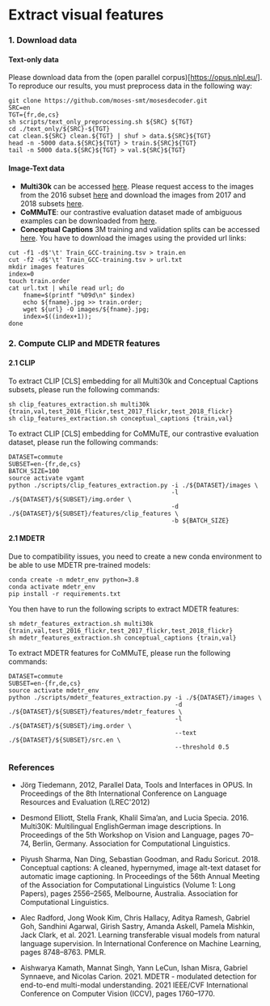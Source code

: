 # Extract visual features

### 1. Download data

#### Text-only data

Please download data from the (open parallel corpus)[https://opus.nlpl.eu/]. To reproduce our results, you must preprocess data in the following way:

```
git clone https://github.com/moses-smt/mosesdecoder.git
SRC=en
TGT={fr,de,cs}
sh scripts/text_only_preprocessing.sh ${SRC} ${TGT}
cd ./text_only/${SRC}-${TGT}
cat clean.${SRC} clean.${TGT} | shuf > data.${SRC}${TGT}
head -n -5000 data.${SRC}${TGT} > train.${SRC}${TGT}
tail -n 5000 data.${SRC}${TGT} > val.${SRC}${TGT}
```

#### Image-Text data

- **Multi30k** can be accessed [here](https://github.com/multi30k/dataset). Please request access to the images from the 2016 subset [here](https://forms.illinois.edu/sec/229675) and download the images from 2017 and 2018 subsets [here](https://drive.google.com/drive/folders/1kfgmYFL5kup51ET7WQNxYmKCvwz_Hjkt?usp=share_link).
- **CoMMuTE**: our contrastive evaluation dataset made of ambiguous examples can be downloaded from [here](https://github.com/MatthieuFP/CoMMuTE).
- **Conceptual Captions** 3M training and validation splits can be accessed [here](https://ai.google.com/research/ConceptualCaptions/download). You have to download the images using the provided url links:
```
cut -f1 -d$'\t' Train_GCC-training.tsv > train.en
cut -f2 -d$'\t' Train_GCC-training.tsv > url.txt
mkdir images features
index=0
touch train.order
cat url.txt | while read url; do 
    fname=$(printf "%09d\n" $index)
    echo ${fname}.jpg >> train.order; 
    wget ${url} -O images/${fname}.jpg; 
    index=$((index+1)); 
done
```

### 2. Compute CLIP and MDETR features

#### 2.1 CLIP 
To extract CLIP [CLS] embedding for all Multi30k and Conceptual Captions subsets, please run the following commands:

```
sh clip_features_extraction.sh multi30k {train,val,test_2016_flickr,test_2017_flickr,test_2018_flickr}
sh clip_features_extraction.sh conceptual_captions {train,val}
```

To extract CLIP [CLS] embedding for CoMMuTE, our contrastive evaluation dataset, please run the following commands:
```
DATASET=commute
SUBSET=en-{fr,de,cs}
BATCH_SIZE=100
source activate vgamt
python ./scripts/clip_features_extraction.py -i ./${DATASET}/images \
                                             -l ./${DATASET}/${SUBSET}/img.order \
                                             -d ./${DATASET}/${SUBSET}/features/clip_features \
                                             -b ${BATCH_SIZE}
```

#### 2.1 MDETR

Due to compatibility issues, you need to create a new conda environment to be able to use MDETR pre-trained models:
```
conda create -n mdetr_env python=3.8
conda activate mdetr_env
pip install -r requirements.txt
```

You then have to run the following scripts to extract MDETR features:
```
sh mdetr_features_extraction.sh multi30k {train,val,test_2016_flickr,test_2017_flickr,test_2018_flickr}
sh mdetr_features_extraction.sh conceptual_captions {train,val}
```

To extract MDETR features for CoMMuTE, please run the following commands:
```
DATASET=commute
SUBSET=en-{fr,de,cs}
source activate mdetr_env
python ./scripts/mdetr_features_extraction.py -i ./${DATASET}/images \
                                              -d ./${DATASET}/${SUBSET}/features/mdetr_features \
                                              -l ./${DATASET}/${SUBSET}/img.order \
                                              --text ./${DATASET}/${SUBSET}/src.en \
                                              --threshold 0.5
```

### References

- Jörg Tiedemann, 2012, Parallel Data, Tools and Interfaces in OPUS. In Proceedings of the 8th International Conference on Language Resources and Evaluation (LREC'2012)


- Desmond Elliott, Stella Frank, Khalil Sima’an, and Lucia Specia. 2016. Multi30K: Multilingual EnglishGerman image descriptions. In Proceedings of the 5th Workshop on Vision and Language, pages 70– 74, Berlin, Germany. Association for Computational Linguistics.


- Piyush Sharma, Nan Ding, Sebastian Goodman, and Radu Soricut. 2018. Conceptual captions: A cleaned, hypernymed, image alt-text dataset for automatic image captioning. In Proceedings of the 56th Annual Meeting of the Association for Computational Linguistics (Volume 1: Long Papers), pages 2556–2565, Melbourne, Australia. Association for Computational Linguistics.


- Alec Radford, Jong Wook Kim, Chris Hallacy, Aditya Ramesh, Gabriel Goh, Sandhini Agarwal, Girish Sastry, Amanda Askell, Pamela Mishkin, Jack Clark, et al. 2021. Learning transferable visual models from natural language supervision. In International Conference on Machine Learning, pages 8748–8763. PMLR.


- Aishwarya Kamath, Mannat Singh, Yann LeCun, Ishan Misra, Gabriel Synnaeve, and Nicolas Carion. 2021. MDETR - modulated detection for end-to-end multi-modal understanding. 2021 IEEE/CVF International Conference on Computer Vision (ICCV),
pages 1760–1770.
